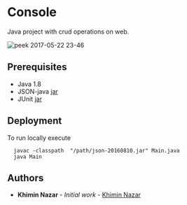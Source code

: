 # Console
   Java project with crud operations on web.
   
   ![peek 2017-05-22 23-46](https://cloud.githubusercontent.com/assets/16464652/26338936/e1e6a492-3f8c-11e7-8bfe-b221e46b34dc.gif)

 
   
 ## Prerequisites
 * Java 1.8
 * JSON-java [jar](https://mvnrepository.com/artifact/org.json/json/20140107)
 * JUnit [jar](https://github.com/junit-team/junit4/wiki/Download-and-Install)
 
 ## Deployment
 To run locally execute
 
      javac -classpath  "/path/json-20160810.jar" Main.java 
      java Main
      
## Authors
* **Khimin Nazar** - *Initial work* - [Khimin Nazar](https://github.com/naz1719)


